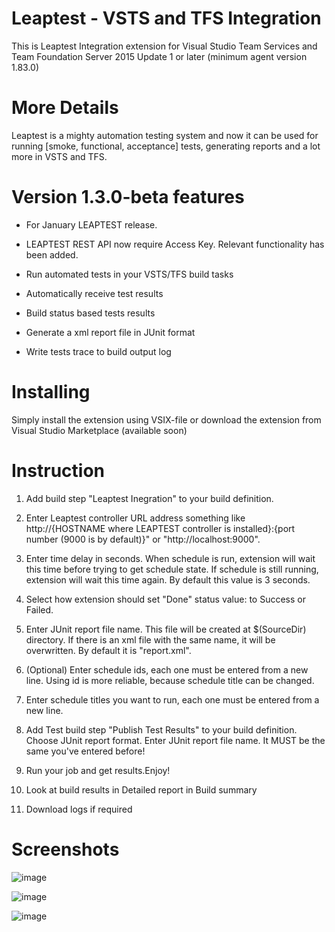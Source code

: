 # Leaptest - VSTS and TFS Integration  
This is Leaptest Integration extension for Visual Studio Team Services and Team Foundation Server 2015 Update 1 or later (minimum agent version 1.83.0)  
# More Details
  
Leaptest is a mighty automation testing system and now it can be used for running [smoke, functional, acceptance] tests, generating reports and a lot more in VSTS and TFS. 

# Version 1.3.0-beta features  

- For January LEAPTEST release.  

- LEAPTEST REST API now require Access Key. Relevant functionality has been added.  
  
- Run automated tests in your VSTS/TFS build tasks
  
- Automatically receive test results
 
- Build status based tests results
  
- Generate a xml report file in JUnit format
 
- Write tests trace to build output log
 
# Installing  
Simply install the extension using VSIX-file or download the extension from Visual Studio Marketplace (available soon)
# Instruction
  
1. Add build step "Leaptest Inegration" to your build definition.

2. Enter Leaptest controller URL address something like http://{HOSTNAME where LEAPTEST controller is installed}:{port number (9000 is by default)}" or "http://localhost:9000".
3. Enter time delay in seconds. When schedule is run, extension will wait this time before trying to get schedule state. If schedule is still running, extension will wait this time again. By default this value is 3 seconds.  
4. Select how extension should set "Done" status value: to Success or Failed.  
5. Enter JUnit report file name. This file will be created at $(SourceDir) directory. If there is an xml file with the same name, it will be overwritten. By default it is "report.xml".  
6. (Optional) Enter schedule ids, each one must be entered from a new line. Using id is more reliable, because schedule title can be changed.
7. Enter schedule titles you want to run,  each one must be entered from a new line. 
8. Add Test build step "Publish Test Results" to your build definition. Choose JUnit report format. Enter JUnit report file name. It MUST be the same you've entered before!  
9. Run your job and get results.Enjoy!  
10. Look at build results in Detailed report in Build summary  
11. Download logs if required  


# Screenshots
  
![image](http://customatics.com/wp-content/uploads/2017/09/screen1.png)

![image](http://customatics.com/wp-content/uploads/2017/09/screen2.png)

![image](http://customatics.com/wp-content/uploads/2017/09/screen3.png)

